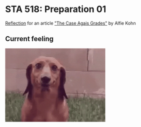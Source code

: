 # STA 518: Preparation 01

[Reflection](./kohn-reflection.md) for an article ["The Case Agais Grades"](https://www.alfiekohn.org/article/case-grades/) by Alfie Kohn

## Current feeling

![Current Feeling](./current_feeling.gif)